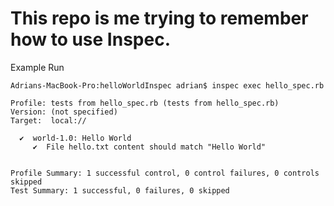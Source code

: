 This repo is me trying to remember how to use Inspec. 
==

Example Run

```inspec
Adrians-MacBook-Pro:helloWorldInspec adrian$ inspec exec hello_spec.rb 

Profile: tests from hello_spec.rb (tests from hello_spec.rb)
Version: (not specified)
Target:  local://

  ✔  world-1.0: Hello World
     ✔  File hello.txt content should match "Hello World"


Profile Summary: 1 successful control, 0 control failures, 0 controls skipped
Test Summary: 1 successful, 0 failures, 0 skipped

```
